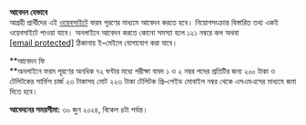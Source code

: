 **আবেদন যেভাবে**  
আগ্রহী প্রার্থীদের এই <a href="http://bfcb.teletalk.com.bd/" target="_blank" rel="nofollow">ওয়েবসাইটে</a> ফরম পূরণের মাধ্যমে আবেদন করতে হবে। নিয়োগসংক্রান্ত বিস্তারিত তথ্য একই ওয়েবসাইটে পাওয়া যাবে। অনলাইনে আবেদন করতে কোনো সমস্যা হলে ১২১ নম্বরে কল অথবা <a href="/cdn-cgi/l/email-protection" class="__cf_email__" data-cfemail="5c2a3d2f722d29392e251c28393039283d3037723f3331723e38">[email protected]</a> ঠিকানায় ই–মেইলে যোগাযোগ করা যাবে।

**আবেদন ফি  
**অনলাইনে ফরম পূরণের অনধিক ৭২ ঘণ্টার মধ্যে পরীক্ষা বাবদ ১ ও ২ নম্বর পদের প্রতিটির জন্য ২০০ টাকা ও টেলিটকের সার্ভিস চার্জ ২৩ টাকাসহ মোট ২২৩ টাকা টেলিটক প্রি–পেইড মোবাইল নম্বর থেকে এসএমএসের মাধ্যমে জমা দিতে হবে।

**আবেদনের সময়সীমা:** ৩০ জুন ২০২৪, বিকেল ৪টা পর্যন্ত।
